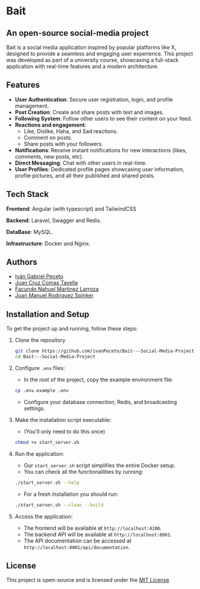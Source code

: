 
# Bait
## An open-source social-media project

Bait is a social media application inspired by popular platforms like X, designed to provide a seamless and engaging user experience. This project was developed as part of a university course, showcasing a full-stack application with real-time features and a modern architecture.


## Features

- **User Authentication**: Secure user registration, login, and profile management.
- **Post Creation**: Create and share posts with text and images.
- **Following System**: Follow other users to see their content on your feed.
- **Reactions and engagement**:
    - Like, Dislike, Haha, and Sad reactions.
    - Comment on posts.
    - Share posts with your followers.
- **Notifications**: Receive instant notifications for new interactions (likes, comments, new posts, etc).
- **Direct Messaging**: Chat with other users in real-time.
- **User Profiles**: Dedicated profile pages showcasing user information, profile pictures, and all their published and shared posts.

## Tech Stack

**Frontend**: Angular (with typescript) and TailwindCSS

**Backend**: Laravel, Swagger and Redis.

**DataBase**: MySQL.

**Infrastructure**: Docker and Nginx.



## Authors

- [Iván Gabriel Peceto](https://github.com/ivanPeceto)
- [Juan Cruz Comas Tavella](https://github.com/juancruzct12)
- [Facundo Nahuel Martinez Larroza](https://github.com/facu24fm)
- [Juan Manuel Rodriguez Spinker](https://github.com/jmrodriguezspinker)



## Installation and Setup

To get the project up and running, follow these steps:

1. Clone the repository
    ```bash
    git clone https://github.com/ivanPeceto/Bait---Social-Media-Project.git
    cd Bait---Social-Media-Project
    ```

2. Configure `.env` files:

    - In the root of the project, copy the example environment file:
    ```bash
    cp .env.example .env
    ```
    - Configure your database connection, Redis, and broadcasting settings.

3. Make the installation script executable:
    - (You'll only need to do this once)
    ```bash
    chmod +x start_server.sh
    ```

4. Run the application:
    - Our `start_server.sh` script simplifies the entire Docker setup.
    - You can check all the functionallities by running:
    ```bash
    ./start_server.sh --help
    ```
    - For a fresh installation you should run:
    ```bash
    ./start_server.sh --clean --build
    ```

5. Access the application:
    - The frontend will be available at `http://localhost:4200`.
    - The backend API will be available at `http://localhost:8001`. 
    - The API documentation can be accessed at `http://localhost:8001/api/documentation`.

    

## License

This project is open-source and is licensed under the [MIT License](https://choosealicense.com/licenses/mit/)

